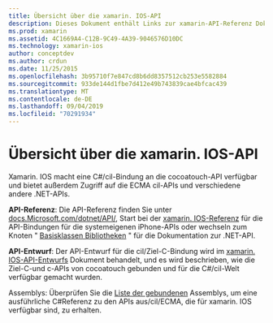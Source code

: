 ```yaml
---
title: Übersicht über die xamarin. IOS-API
description: Dieses Dokument enthält Links zur xamarin-API-Referenz Dokumentation, eine Anleitung, in der das xamarin. IOS-API-Design beschrieben wird, sowie eine Liste der Assemblys, die zur Verwendung in der xamarin-Entwicklung verfügbar sind.
ms.prod: xamarin
ms.assetid: 4C1669A4-C12B-9C49-4A39-9046576D10DC
ms.technology: xamarin-ios
author: conceptdev
ms.author: crdun
ms.date: 11/25/2015
ms.openlocfilehash: 3b95710f7e847cd8b6dd8357512cb253e5582884
ms.sourcegitcommit: 933de144d1fbe7d412e49b743839cae4bfcac439
ms.translationtype: MT
ms.contentlocale: de-DE
ms.lasthandoff: 09/04/2019
ms.locfileid: "70291934"
---
```

# <a name="xamarinios-api-overview"></a>Übersicht über die xamarin. IOS-API

Xamarin. IOS macht eine C#/cil-Bindung an die cocoatouch-API verfügbar und bietet außerdem Zugriff auf die ECMA cil-APIs und verschiedene andere .NET-APIs.

 **API-Referenz**: Die API-Referenz finden Sie unter [docs.Microsoft.com/dotnet/API/](https://docs.microsoft.com/dotnet/api/), Start bei der [xamarin. IOS-Referenz](https://docs.microsoft.com/dotnet/api/?view=xamarin-ios-sdk-12) für die API-Bindungen für die systemeigenen iPhone-APIs oder wechseln zum Knoten " [Basisklassen Bibliotheken](https://docs.microsoft.com/dotnet/api/?view=xamarinios-10.8) " für die Dokumentation zur .NET-API.

 **API-Entwurf**: Der API-Entwurf für die cil/Ziel-C-Bindung wird im [xamarin. IOS-API-Entwurfs](~/ios/internals/api-design/index.md) Dokument behandelt, und es wird beschrieben, wie die Ziel-C-und c-APIs von cocoatouch gebunden und für die C#/cil-Welt verfügbar gemacht wurden.

 Assemblys: Überprüfen Sie die [Liste der gebundenen](~/cross-platform/internals/available-assemblies.md) Assemblys, um eine ausführliche C#Referenz zu den APIs aus/cil/ECMA, die für xamarin. IOS verfügbar sind, zu erhalten.

